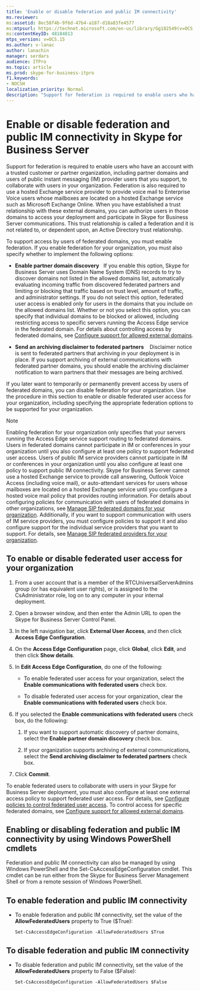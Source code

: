 ```yaml
---
title: 'Enable or disable federation and public IM connectivity'
ms.reviewer: 
ms:assetid: 8ec58f4b-9f6d-47b4-a187-d18a83fe4577
ms:mtpsurl: https://technet.microsoft.com/en-us/library/Gg182549(v=OCS.15)
ms:contentKeyID: 48184813
mtps_version: v=OCS.15
ms.author: v-lanac
author: lanachin
manager: serdars
audience: ITPro
ms.topic: article
ms.prod: skype-for-business-itpro
f1.keywords:
- NOCSH
localization_priority: Normal
description: "Support for federation is required to enable users who have an account with a trusted customer or partner organization, including partner domains and users of public instant messaging (IM) provider users that you support, to collaborate with users in your organization."
---
```



# Enable or disable federation and public IM connectivity in Skype for Business Server

Support for federation is required to enable users who have an account with a trusted customer or partner organization, including partner domains and users of public instant messaging (IM) provider users that you support, to collaborate with users in your organization. Federation is also required to use a hosted Exchange service provider to provide voice mail to Enterprise Voice users whose mailboxes are located on a hosted Exchange service such as Microsoft Exchange Online. When you have established a trust relationship with these external domains, you can authorize users in those domains to access your deployment and participate in Skype for Business Server communications. This trust relationship is called a federation and it is not related to, or dependent upon, an Active Directory trust relationship.

To support access by users of federated domains, you must enable federation. If you enable federation for your organization, you must also specify whether to implement the following options:

  - **Enable partner domain discovery**   If you enable this option, Skype for Business Server uses Domain Name System (DNS) records to try to discover domains not listed in the allowed domains list, automatically evaluating incoming traffic from discovered federated partners and limiting or blocking that traffic based on trust level, amount of traffic, and administrator settings. If you do not select this option, federated user access is enabled only for users in the domains that you include on the allowed domains list. Whether or not you select this option, you can specify that individual domains to be blocked or allowed, including restricting access to specific servers running the Access Edge service in the federated domain. For details about controlling access by federated domains, see [Configure support for allowed external domains](../sip-domains/manage-sip-federated-domains-for-your-organization.md#configure-support-for-allowed-external-domains-in-skype-for-business-server).

  - **Send an archiving disclaimer to federated partners**    Disclaimer notice is sent to federated partners that archiving in your deployment is in place. If you support archiving of external communications with federated partner domains, you should enable the archiving disclaimer notification to warn partners that their messages are being archived.

If you later want to temporarily or permanently prevent access by users of federated domains, you can disable federation for your organization. Use the procedure in this section to enable or disable federated user access for your organization, including specifying the appropriate federation options to be supported for your organization.

> [!NOTE]  
> Enabling federation for your organization only specifies that your servers running the Access Edge service support routing to federated domains. Users in federated domains cannot participate in IM or conferences in your organization until you also configure at least one policy to support federated user access. Users of public IM service providers cannot participate in IM or conferences in your organization until you also configure at least one policy to support public IM connectivity. Skype for Business Server cannot use a hosted Exchange service to provide call answering, Outlook Voice Access (including voice mail), or auto-attendant services for users whose mailboxes are located on a hosted Exchange service until you configure a hosted voice mail policy that provides routing information. For details about configuring policies for communication with users of federated domains in other organizations, see [Manage SIP federated domains for your organization](../sip-domains/manage-sip-federated-domains-for-your-organization.md). Additionally, if you want to support communication with users of IM service providers, you must configure policies to support it and also configure support for the individual service providers that you want to support. For details, see   [Manage SIP federated providers for your organization](../sip-providers/manage-sip-federated-providers-for-your-organization.md).


## To enable or disable federated user access for your organization

1.  From a user account that is a member of the RTCUniversalServerAdmins group (or has equivalent user rights), or is assigned to the CsAdministrator role, log on to any computer in your internal deployment.

2.  Open a browser window, and then enter the Admin URL to open the Skype for Business Server Control Panel. 

3.  In the left navigation bar, click **External User Access**, and then click **Access Edge Configuration**.

4.  On the **Access Edge Configuration** page, click **Global**, click **Edit**, and then click **Show details**.

5.  In **Edit Access Edge Configuration**, do one of the following:
    
      - To enable federated user access for your organization, select the **Enable communications with federated users** check box.
    
      - To disable federated user access for your organization, clear the **Enable communications with federated users** check box.

6.  If you selected the **Enable communications with federated users** check box, do the following:
    
    1.  If you want to support automatic discovery of partner domains, select the **Enable partner domain discovery** check box.
    
    2.  If your organization supports archiving of external communications, select the **Send archiving disclaimer to federated partners** check box.

7.  Click **Commit**.

To enable federated users to collaborate with users in your Skype for Business Server deployment, you must also configure at least one external access policy to support federated user access. For details, see [Configure policies to control federated user access](../external-access-policies/configure-policies-to-control-federated-user-access.md). To control access for specific federated domains, see [Configure support for allowed external domains](../sip-domains/manage-sip-federated-domains-for-your-organization.md#configure-support-for-allowed-external-domains-in-skype-for-business-server).


## Enabling or disabling federation and public IM connectivity by using Windows PowerShell cmdlets

Federation and public IM connectivity can also be managed by using Windows PowerShell and the Set-CsAccessEdgeConfiguration cmdlet. This cmdlet can be run either from the Skype for Business Server Management Shell or from a remote session of Windows PowerShell. 

## To enable federation and public IM connectivity

  - To enable federation and public IM connectivity, set the value of the **AllowFederatedUsers** property to True ($True):
    
        Set-CsAccessEdgeConfiguration -AllowFederatedUsers $True



## To disable federation and public IM connectivity

  - To disable federation and public IM connectivity, set the value of the **AllowFederatedUsers** property to False ($False):
    
        Set-CsAccessEdgeConfiguration -AllowFederatedUsers $False

